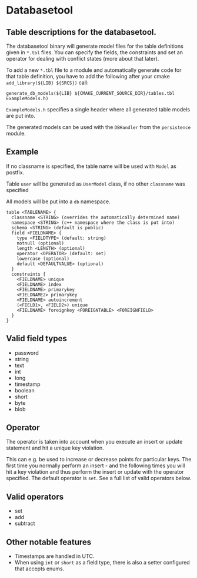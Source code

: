 # Databasetool

## Table descriptions for the databasetool.

The databasetool binary will generate model files for the
table definitions given in `*.tbl` files. You can specify the fields,
the constraints and set an operator for dealing with conflict states (more
about that later).

To add a new `*.tbl` file to a module and automatically generate code
for that table definition, you have to add the following after your
cmake `add_library(${LIB} ${SRCS})` call:

```
generate_db_models(${LIB} ${CMAKE_CURRENT_SOURCE_DIR}/tables.tbl ExampleModels.h)
```

`ExampleModels.h` specifies a single header where all generated table models
are put into.

The generated models can be used with the `DBHandler` from the `persistence` module.

## Example

If no classname is specified, the table name will be used with `Model` as postfix.

Table `user` will be generated as `UserModel` class, if no other `classname` was
specified

All models will be put into a `db` namespace.

```
table <TABLENAME> {
  classname <STRING> (overrides the automatically determined name)
  namespace <STRING> (c++ namespace where the class is put into)
  schema <STRING> (default is public)
  field <FIELDNAME> {
    type <FIELDTYPE> (default: string)
    notnull (optional)
    length <LENGTH> (optional)
    operator <OPERATOR> (default: set)
    lowercase (optional)
    default <DEFAULTVALUE> (optional)
  }
  constraints {
    <FIELDNAME> unique
    <FIELDNAME> index
    <FIELDNAME> primarykey
    <FIELDNAME2> primarykey
    <FIELDNAME> autoincrement
    (<FIELD1>, <FIELD2>) unique
    <FIELDNAME> foreignkey <FOREIGNTABLE> <FOREIGNFIELD>
  }
}
```

## Valid field types
* password
* string
* text
* int
* long
* timestamp
* boolean
* short
* byte
* blob

## Operator

The operator is taken into account when you execute an insert or
update statement and hit a unique key violation.

This can e.g. be used to increase or decrease points for particular keys.
The first time you normally perform an insert - and the following times
you will hit a key violation and thus perform the insert or update with
the operator specified. The default operator is `set`. See a full list
of valid operators below.

## Valid operators
* set
* add
* subtract

## Other notable features
* Timestamps are handled in UTC.
* When using `ìnt` or `short` as a field type, there is also a setter configured that accepts enums.
